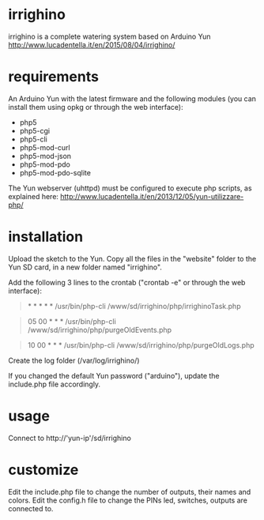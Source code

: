 # irrighino

irrighino is a complete watering system based on Arduino Yun
http://www.lucadentella.it/en/2015/08/04/irrighino/

# requirements

An Arduino Yun with the latest firmware and the following modules (you can install them using opkg or through the web interface):

* php5
* php5-cgi
* php5-cli
* php5-mod-curl
* php5-mod-json
* php5-mod-pdo
* php5-mod-pdo-sqlite

The Yun webserver (uhttpd) must be configured to execute php scripts, as explained here:
http://www.lucadentella.it/en/2013/12/05/yun-utilizzare-php/


# installation

Upload the sketch to the Yun.
Copy all the files in the "website" folder to the Yun SD card, in a new folder named "irrighino".

Add the following 3 lines to the crontab ("crontab -e" or through the web interface):

>\* * * * * /usr/bin/php-cli /www/sd/irrighino/php/irrighinoTask.php

>05 00 * * * /usr/bin/php-cli /www/sd/irrighino/php/purgeOldEvents.php

>10 00 * * * /usr/bin/php-cli /www/sd/irrighino/php/purgeOldLogs.php

Create the log folder (/var/log/irrighino/)

If you changed the default Yun password ("arduino"), update the include.php file accordingly.


# usage

Connect to http://'yun-ip'/sd/irrighino


# customize

Edit the include.php file to change the number of outputs, their names and colors.
Edit the config.h file to change the PINs led, switches, outputs are connected to.
